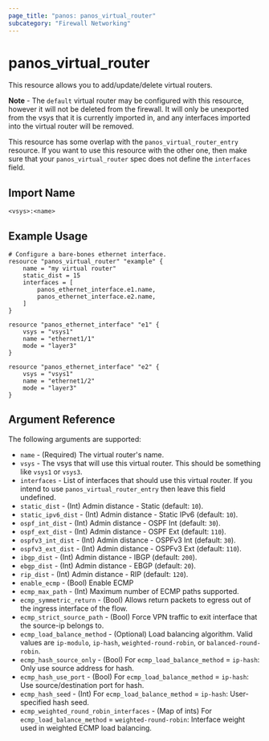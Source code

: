 ```yaml
---
page_title: "panos: panos_virtual_router"
subcategory: "Firewall Networking"
---
```


# panos_virtual_router

This resource allows you to add/update/delete virtual routers.

**Note** - The `default` virtual router may be configured with this resource,
however it will not be deleted from the firewall.  It will only be unexported
from the vsys that it is currently imported in, and any interfaces imported
into the virtual router will be removed.

This resource has some overlap with the `panos_virtual_router_entry`
resource.  If you want to use this resource with the other one, then make
sure that your `panos_virtual_router` spec does not define the
`interfaces` field.


## Import Name

```
<vsys>:<name>
```


## Example Usage

```hcl
# Configure a bare-bones ethernet interface.
resource "panos_virtual_router" "example" {
    name = "my virtual router"
    static_dist = 15
    interfaces = [
        panos_ethernet_interface.e1.name,
        panos_ethernet_interface.e2.name,
    ]
}

resource "panos_ethernet_interface" "e1" {
    vsys = "vsys1"
    name = "ethernet1/1"
    mode = "layer3"
}

resource "panos_ethernet_interface" "e2" {
    vsys = "vsys1"
    name = "ethernet1/2"
    mode = "layer3"
}
```

## Argument Reference

The following arguments are supported:

* `name` - (Required) The virtual router's name.
* `vsys` - The vsys that will use this virtual router.  This should
  be something like `vsys1` or `vsys3`.
* `interfaces` - List of interfaces that should use this virtual
  router.  If you intend to use `panos_virtual_router_entry` then leave this
  field undefined.
* `static_dist` - (Int) Admin distance - Static (default: `10`).
* `static_ipv6_dist` - (Int) Admin distance - Static IPv6 (default: `10`).
* `ospf_int_dist` - (Int) Admin distance - OSPF Int (default: `30`).
* `ospf_ext_dist` - (Int) Admin distance - OSPF Ext (default: `110`).
* `ospfv3_int_dist` - (Int) Admin distance - OSPFv3 Int (default: `30`).
* `ospfv3_ext_dist` - (Int) Admin distance - OSPFv3 Ext (default: `110`).
* `ibgp_dist` - (Int) Admin distance - IBGP (default: `200`).
* `ebgp_dist` - (Int) Admin distance - EBGP (default: `20`).
* `rip_dist` - (Int) Admin distance - RIP (default: `120`).
* `enable_ecmp` - (Bool) Enable ECMP
* `ecmp_max_path` - (Int) Maximum number of ECMP paths supported.
* `ecmp_symmetric_return` - (Bool) Allows return packets to egress out
  of the ingress interface of the flow.
* `ecmp_strict_source_path` - (Bool) Force VPN traffic to exit interface
  that the source-ip belongs to.
* `ecmp_load_balance_method` - (Optional) Load balancing algorithm.  Valid
  values are `ip-modulo`, `ip-hash`, `weighted-round-robin`, or
  `balanced-round-robin`.
* `ecmp_hash_source_only` - (Bool) For `ecmp_load_balance_method` = `ip-hash`:
  Only use source address for hash.
* `ecmp_hash_use_port` - (Bool) For `ecmp_load_balance_method` = `ip-hash`:
  Use source/destination port for hash.
* `ecmp_hash_seed` - (Int) For `ecmp_load_balance_method` = `ip-hash`:
  User-specified hash seed.
* `ecmp_weighted_round_robin_interfaces` - (Map of ints) For `ecmp_load_balance_method` =
  `weighted-round-robin`: Interface weight used in weighted ECMP load balancing.
